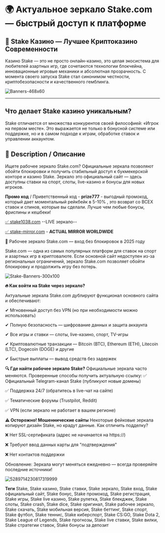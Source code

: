 # 🌍 Актуальное зеркало Stake.com — быстрый доступ к платформе

## 🎰 Stake Казино — Лучшее Криптоказино Современности

Казино Stake — это не просто онлайн-казино, это целая экосистема для любителей азартных игр, где сочетаются технологии блокчейна, инновационные игровые механики и абсолютная прозрачность. С момента своего запуска Stake стал синонимом честности, криптобезопасности и качественного гемблинга.

![Banners-468x60](https://github.com/user-attachments/assets/8e639dda-aa2c-4fdf-bba2-c387ae43ac88)


---

## Что делает Stake казино уникальным?

Stake отличается от множества конкурентов своей философией: «Игрок на первом месте». Это выражается не только в бонусной системе или поддержке, но и в самом подходе к играм, обработке ставок и управлении аккаунтом.

## 🔸 Description / Описание
Ищете рабочее зеркало Stake.com? Официальные зеркала позволяют обойти блокировки и получить стабильный доступ к букмекерской конторе и казино Stake. Зеркало это официальный сайт — здесь доступны ставки на спорт, слоты, live-казино и бонусы для новых игроков.

**Промо код** / Приветственный код - **prize777** - выгодный промокод, который дает моментальный рейкбейк в 5-10% , это возврат со ВСЕХ ставок и спинов, которые вы сделали. Лучше чем любые бонусы, фриспины и кешбеки!
                                               
[ ✅ stake1038.com](https://stake1038.com/?c=boonooss) --LIVE зеркало-- 

[ ✅ stake-mirror.com](https://stake1038.com/?c=boonooss)  - **ACTUAL MIRROR WORLDWIDE**


🔄 Рабочее зеркало Stake.com — вход без блокировок в 2025 году

Stake.com — одна из самых популярных платформ для ставок на спорт и азартных игр в криптовалюте. Если основной сайт недоступен из-за региональных ограничений, зеркало Stake.com позволяет обойти блокировку и продолжить игру без потерь.

![Stake-Banners-300x100](https://github.com/user-attachments/assets/80b2985f-e3dc-4e40-a22b-613b34fec13c)


**🔥 Как войти на Stake через зеркало?**

  Актуальные зеркала Stake.com дублируют функционал основного сайта и обеспечивают:
  
  ✔ Мгновенный доступ без VPN (но при необходимости можно использовать)
  
  ✔ Полную безопасность — шифрование данных и защита аккаунта
  
  ✔ Все игры и ставки — слоты, live-казино, спорт, TV-игры
  
  ✔ Криптовалютные транзакции — Bitcoin (BTC), Ethereum (ETH), Litecoin (LTC), Dogecoin (DOGE) и другие
  
  ✔ Быстрые выплаты — вывод средств без задержек
  
**🔍 Где найти рабочее зеркало Stake?**
Официальные зеркала часто меняются. Проверенные способы получить актуальную ссылку:
✅ Официальный Telegram-канал Stake (публикуют новые домены)

✅ Поддержка 24/7 (обратитесь в live-чат на сайте)

✅ Тематические форумы (Trustpilot, Reddit)

✅ VPN (если зеркало не работает в вашем регионе)


**⚠ Осторожно! Мошеннические сайты**
Некоторые фейковые зеркала копируют дизайн Stake, но крадут данные. Как отличить подделку?

❌ Нет SSL-сертификата (адрес не начинается на https://)

❌ Требуют ввод данных карты для "подтверждения"

❌ Нет контактов поддержки

Обновление: Зеркала могут меняться ежедневно — всегда проверяйте последние источники!

![5289714230817319999](https://github.com/user-attachments/assets/56f9be7a-3f99-4cb5-86b8-b2beac2758f7)


**Теги** Stake, Stake казино, Stake ставки, Stake зеркало, Stake вход, Stake официальный сайт, Stake бонус, Stake промокод, Stake регистрация, Stake игры, Stake live казино, Stake рулетка, Stake блекджек, Stake слоты, Stake crash, Stake dice, Stake оригинал, Stake рабочее зеркало, Stake скачать, Stake мобильная версия, Stake беттинг, Stake спорт, Stake футбол, Stake теннис, Stake киберспорт, Stake CS:GO, Stake Dota 2, Stake League of Legends, Stake прогнозы, Stake live ставки, Stake вилки, Stake стратегии ставок, Stake бонусы за депозит
